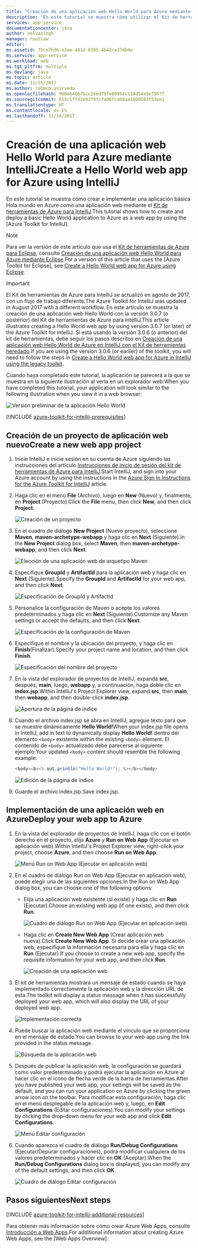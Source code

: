 ```yaml
---
title: "Creación de una aplicación web Hello World para Azure mediante IntelliJ"
description: "En este tutorial se muestra cómo utilizar el Kit de herramientas de Azure para IntelliJ para crear una aplicación web Hello World para Azure."
services: app-service
documentationcenter: java
author: selvasingh
manager: routlaw
editor: 
ms.assetid: 75ce7b36-e3ae-491d-8305-4b42ce37db4e
ms.service: app-service
ms.workload: web
ms.tgt_pltfrm: multiple
ms.devlang: java
ms.topic: article
ms.date: 11/15/2017
ms.author: robmcm;asirveda
ms.openlocfilehash: 900e64667bcc2eed79fe80954c118d54a9ef957f
ms.sourcegitcommit: 613c1ffd2e0279fc7a96fca98aa1809563f52ee1
ms.translationtype: HT
ms.contentlocale: es-ES
ms.lasthandoff: 11/18/2017
---
```

# <a name="create-a-hello-world-web-app-for-azure-using-intellij"></a><span data-ttu-id="ab577-103">Creación de una aplicación web Hello World para Azure mediante IntelliJ</span><span class="sxs-lookup"><span data-stu-id="ab577-103">Create a Hello World web app for Azure using IntelliJ</span></span>

<span data-ttu-id="ab577-104">En este tutorial se muestra cómo crear e implementar una aplicación básica Hola mundo en Azure como una aplicación web mediante el [Kit de herramientas de Azure para IntelliJ].</span><span class="sxs-lookup"><span data-stu-id="ab577-104">This tutorial shows how to create and deploy a basic Hello World application to Azure as a web app by using the [Azure Toolkit for IntelliJ].</span></span>

> [!NOTE]
>
> <span data-ttu-id="ab577-105">Para ver la versión de este artículo que usa el [Kit de herramientas de Azure para Eclipse], consulte [Creación de una aplicación web Hello World para Azure mediante Eclipse][eclipse-hello-world].</span><span class="sxs-lookup"><span data-stu-id="ab577-105">For a version of this article that uses the [Azure Toolkit for Eclipse], see [Create a Hello World web app for Azure using Eclipse][eclipse-hello-world].</span></span>
>

> [!IMPORTANT]
> 
> <span data-ttu-id="ab577-106">El Kit de herramientas de Azure para IntelliJ se actualizó en agosto de 2017, con un flujo de trabajo diferente.</span><span class="sxs-lookup"><span data-stu-id="ab577-106">The Azure Toolkit for IntelliJ was updated in August 2017 with a different workflow.</span></span> <span data-ttu-id="ab577-107">En este artículo se muestra la creación de una aplicación web Hello World con la versión 3.0.7 (o posterior) del Kit de herramientas de Azure para IntelliJ.</span><span class="sxs-lookup"><span data-stu-id="ab577-107">This article illustrates creating a Hello World web app by using version 3.0.7 (or later) of the Azure Toolkit for IntelliJ.</span></span> <span data-ttu-id="ab577-108">Si está usando la versión 3.0.6 (o anterior) del kit de herramientas, debe seguir los pasos descritos en [Creación de una aplicación web Hello World de Azure en IntelliJ con el Kit de herramientas heredado][Legacy Version].</span><span class="sxs-lookup"><span data-stu-id="ab577-108">If you are using the version 3.0.6 (or earlier) of the toolkit, you will need to follow the steps in [Create a Hello World web app for Azure in IntelliJ using the legacy toolkit][Legacy Version].</span></span>
> 

<span data-ttu-id="ab577-109">Cuando haya completado este tutorial, la aplicación se parecerá a la que se muestra en la siguiente ilustración al verla en un explorador web:</span><span class="sxs-lookup"><span data-stu-id="ab577-109">When you have completed this tutorial, your application will look similar to the following illustration when you view it in a web browser:</span></span>

![Versión preliminar de la aplicación Hello World][browse-web-app]

[!INCLUDE [azure-toolkit-for-intellij-prerequisites](../includes/azure-toolkit-for-intellij-prerequisites.md)]

## <a name="create-a-new-web-app-project"></a><span data-ttu-id="ab577-111">Creación de un proyecto de aplicación web nuevo</span><span class="sxs-lookup"><span data-stu-id="ab577-111">Create a new web app project</span></span>

1. <span data-ttu-id="ab577-112">Inicie IntelliJ e inicie sesión en su cuenta de Azure siguiendo las instrucciones del artículo [Instrucciones de inicio de sesión del kit de herramientas de Azure para IntelliJ][intelliJ-sign-in-instructions].</span><span class="sxs-lookup"><span data-stu-id="ab577-112">Start IntelliJ, and sign into your Azure account by using the instructions in the [Azure Sign In Instructions for the Azure Toolkit for IntelliJ][intelliJ-sign-in-instructions] article.</span></span>

1. <span data-ttu-id="ab577-113">Haga clic en el menú **File** (Archivo), luego en **New** (Nuevo) y, finalmente, en **Project** (Proyecto).</span><span class="sxs-lookup"><span data-stu-id="ab577-113">Click the **File** menu, then click **New**, and then click **Project**.</span></span>
   
   ![Creación de un proyecto][file-new-project]

1. <span data-ttu-id="ab577-115">En el cuadro de diálogo **New Project** (Nuevo proyecto), seleccione **Maven**, **maven-archetype-webapp** y haga clic en **Next** (Siguiente).</span><span class="sxs-lookup"><span data-stu-id="ab577-115">In the **New Project** dialog box, select **Maven**, then **maven-archetype-webapp**, and then click **Next**.</span></span>
   
   ![Elección de una aplicación web de arquetipo Maven][maven-archetype-webapp]
   
1. <span data-ttu-id="ab577-117">Especifique **GroupId** y **ArtifactId** para la aplicación web y haga clic en **Next** (Siguiente).</span><span class="sxs-lookup"><span data-stu-id="ab577-117">Specify the **GroupId** and **ArtifactId** for your web app, and then click **Next**.</span></span>
   
   ![Especificación de GroupId y ArtifactId][groupid-and-artifactid]

1. <span data-ttu-id="ab577-119">Personalice la configuración de Maven o acepte los valores predeterminados y haga clic en **Next** (Siguiente).</span><span class="sxs-lookup"><span data-stu-id="ab577-119">Customize any Maven settings or accept the defaults, and then click **Next**.</span></span>
   
   ![Especificación de la configuración de Maven][maven-options]

1. <span data-ttu-id="ab577-121">Especifique el nombre y la ubicación del proyecto, y haga clic en **Finish**(Finalizar).</span><span class="sxs-lookup"><span data-stu-id="ab577-121">Specify your project name and location, and then click **Finish**.</span></span>
   
   ![Especificación del nombre del proyecto][project-name]

1. <span data-ttu-id="ab577-123">En la vista del explorador de proyectos de IntelliJ, expanda **src**, después, **main**, luego, **webapp** y, a continuación, haga doble clic en **index.jsp**.</span><span class="sxs-lookup"><span data-stu-id="ab577-123">Within IntelliJ's Project Explorer view, expand **src**, then **main**, then **webapp**, and then double-click **index.jsp**.</span></span>
   
   ![Apertura de la página de índice][open-index-page]

1. <span data-ttu-id="ab577-125">Cuando el archivo index.jsp se abra en IntelliJ, agregue texto para que se muestre dinámicamente **Hello World!**</span><span class="sxs-lookup"><span data-stu-id="ab577-125">When your index.jsp file opens in IntelliJ, add in text to dynamically display **Hello World!**</span></span> <span data-ttu-id="ab577-126">dentro del elemento `<body>` existente.</span><span class="sxs-lookup"><span data-stu-id="ab577-126">within the existing `<body>` element.</span></span> <span data-ttu-id="ab577-127">El contenido de `<body>` actualizado debe parecerse al siguiente ejemplo:</span><span class="sxs-lookup"><span data-stu-id="ab577-127">Your updated `<body>` content should resemble the following example:</span></span>
   
   ```java
   <body><b><% out.println("Hello World!"); %></b></body>
   ``` 

   ![Edición de la página de índice][edit-index-page]

1. <span data-ttu-id="ab577-129">Guarde el archivo index.jsp.</span><span class="sxs-lookup"><span data-stu-id="ab577-129">Save index.jsp.</span></span>

## <a name="deploy-your-web-app-to-azure"></a><span data-ttu-id="ab577-130">Implementación de una aplicación web en Azure</span><span class="sxs-lookup"><span data-stu-id="ab577-130">Deploy your web app to Azure</span></span>

1. <span data-ttu-id="ab577-131">En la vista del explorador de proyectos de IntelliJ, haga clic con el botón derecho en el proyecto, elija **Azure** y **Run on Web App** (Ejecutar en aplicación web).</span><span class="sxs-lookup"><span data-stu-id="ab577-131">Within IntelliJ's Project Explorer view, right-click your project, choose **Azure**, and then choose **Run on Web App**.</span></span>
   
   ![Menú Run on Web App (Ejecutar en aplicación web)][run-on-web-app-menu]

1. <span data-ttu-id="ab577-133">En el cuadro de diálogo Run on Web App (Ejecutar en aplicación web), puede elegir una de las siguientes opciones:</span><span class="sxs-lookup"><span data-stu-id="ab577-133">In the Run on Web App dialog box, you can choose one of the following options:</span></span>

   * <span data-ttu-id="ab577-134">Elija una aplicación web existente (si existe) y haga clic en **Run** (Ejecutar).</span><span class="sxs-lookup"><span data-stu-id="ab577-134">Choose an existing web app (if one exists), and then click **Run**.</span></span>

      ![Cuadro de diálogo Run on Web App (Ejecutar en aplicación web)][run-on-web-app-dialog]

   * <span data-ttu-id="ab577-136">Haga clic en **Create New Web App** (Crear aplicación web nueva).</span><span class="sxs-lookup"><span data-stu-id="ab577-136">Click **Create New Web App**.</span></span> <span data-ttu-id="ab577-137">Si decide crear una aplicación web, especifique la información necesaria para ella y haga clic en **Run** (Ejecutar).</span><span class="sxs-lookup"><span data-stu-id="ab577-137">If you choose to create a new web app, specify the requisite information for your web app, and then click **Run**.</span></span>

      ![Creación de una aplicación web][create-new-web-app-dialog]

1. <span data-ttu-id="ab577-139">El kit de herramientas mostrará un mensaje de estado cuando se haya implementado correctamente la aplicación web y la dirección URL de esta.</span><span class="sxs-lookup"><span data-stu-id="ab577-139">The toolkit will display a status message when it has successfully deployed your web app, which will also display the URL of your deployed web app.</span></span>

   ![Implementación correcta][successfully-deployed]

1. <span data-ttu-id="ab577-141">Puede buscar la aplicación web mediante el vínculo que se proporciona en el mensaje de estado.</span><span class="sxs-lookup"><span data-stu-id="ab577-141">You can browse to your web app using the link provided in the status message.</span></span>

   ![Búsqueda de la aplicación web][browse-web-app]

1. <span data-ttu-id="ab577-143">Después de publicar la aplicación web, la configuración se guardará como valor predeterminado y podrá ejecutar la aplicación en Azure al hacer clic en el icono de flecha verde de la barra de herramientas.</span><span class="sxs-lookup"><span data-stu-id="ab577-143">After you have published your web app, your settings will be saved as the default, and you can run your application on Azure by clicking the green arrow icon on the toolbar.</span></span> <span data-ttu-id="ab577-144">Para modificar esta configuración, haga clic en el menú desplegable de la aplicación web y, luego, en **Edit Configurations** (Editar configuraciones).</span><span class="sxs-lookup"><span data-stu-id="ab577-144">You can modify your settings by clicking the drop-down menu for your web app and click **Edit Configurations**.</span></span>

   ![Menú Editar configuración][edit-configuration-menu]

1. <span data-ttu-id="ab577-146">Cuando aparezca el cuadro de diálogo **Run/Debug Configurations** (Ejecutar/Depurar configuraciones), podrá modificar cualquiera de los valores predeterminados y hacer clic en **OK** (Aceptar).</span><span class="sxs-lookup"><span data-stu-id="ab577-146">When the **Run/Debug Configurations** dialog box is displayed, you can modify any of the default settings, and then click **OK**.</span></span>

   ![Cuadro de diálogo Editar configuración][edit-configuration-dialog]

## <a name="next-steps"></a><span data-ttu-id="ab577-148">Pasos siguientes</span><span class="sxs-lookup"><span data-stu-id="ab577-148">Next steps</span></span>

[!INCLUDE [azure-toolkit-for-intellij-additional-resources](../includes/azure-toolkit-for-intellij-additional-resources.md)]

<span data-ttu-id="ab577-149">Para obtener más información sobre cómo crear Azure Web Apps, consulte [Introducción a Web Apps].</span><span class="sxs-lookup"><span data-stu-id="ab577-149">For additional information about creating Azure Web Apps, see the [Web Apps Overview].</span></span>

<!-- URL List -->

[Kit de herramientas de Azure para IntelliJ]: azure-toolkit-for-intellij.md
[Kit de herramientas de Azure para Eclipse]: ../eclipse/azure-toolkit-for-eclipse.md
[eclipse-hello-world]: ../eclipse/azure-toolkit-for-eclipse-create-hello-world-web-app.md
[Introducción a Web Apps]: /azure/app-service/app-service-web-overview
[Apache Tomcat]: http://tomcat.apache.org/
[Jetty]: http://www.eclipse.org/jetty/
[Legacy Version]: azure-toolkit-for-intellij-create-hello-world-web-app-legacy-version.md
[intelliJ-sign-in-instructions]: azure-toolkit-for-intellij-sign-in-instructions.md

<!-- IMG List -->

[file-new-project]: ./media/azure-toolkit-for-intellij-create-hello-world-web-app/file-new-project.png
[maven-archetype-webapp]: ./media/azure-toolkit-for-intellij-create-hello-world-web-app/maven-archetype-webapp.png
[groupid-and-artifactid]: ./media/azure-toolkit-for-intellij-create-hello-world-web-app/groupid-and-artifactid.png
[maven-options]: ./media/azure-toolkit-for-intellij-create-hello-world-web-app/maven-options.png
[project-name]: ./media/azure-toolkit-for-intellij-create-hello-world-web-app/project-name.png
[open-index-page]: ./media/azure-toolkit-for-intellij-create-hello-world-web-app/open-index-page.png
[edit-index-page]: ./media/azure-toolkit-for-intellij-create-hello-world-web-app/edit-index-page.png
[run-on-web-app-menu]: ./media/azure-toolkit-for-intellij-create-hello-world-web-app/run-on-web-app-menu.png
[run-on-web-app-dialog]: ./media/azure-toolkit-for-intellij-create-hello-world-web-app/run-on-web-app-dialog.png
[create-new-web-app-dialog]: ./media/azure-toolkit-for-intellij-create-hello-world-web-app/create-new-web-app-dialog.png
[successfully-deployed]: ./media/azure-toolkit-for-intellij-create-hello-world-web-app/successfully-deployed.png
[browse-web-app]: ./media/azure-toolkit-for-intellij-create-hello-world-web-app/browse-web-app.png
[edit-configuration-menu]: ./media/azure-toolkit-for-intellij-create-hello-world-web-app/edit-configuration-menu.png
[edit-configuration-dialog]: ./media/azure-toolkit-for-intellij-create-hello-world-web-app/edit-configuration-dialog.png
